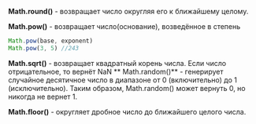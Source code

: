 **Math.round()** -  возвращает число округляя его к ближайшему целому.

**Math.pow()** - возвращает число(основание), возведённое в степень
```js
Math.pow(base, exponent)
Math.pow(3, 5) //243
```

**Math.sqrt()** - возвращает квадратный корень числа. Если число отрицательное, то вернёт NaN
**
Math.random()** - генерирует случайное десятичное число в диапазоне от 0 (включительно) до 1 (исключительно). Таким образом, Math.random() может вернуть 0, но никогда не вернет 1.

**Math.floor()** - округляет дробное число до ближайшего целого числа.